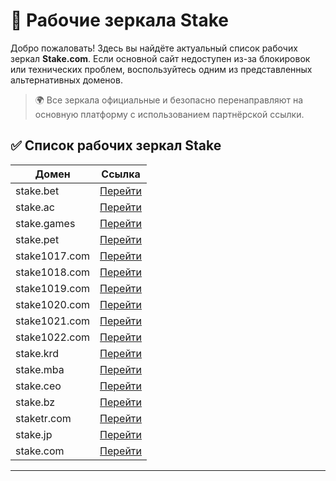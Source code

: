 # 🔗 Рабочие зеркала Stake

Добро пожаловать! Здесь вы найдёте актуальный список рабочих зеркал **Stake.com**. Если основной сайт недоступен из-за блокировок или технических проблем, воспользуйтесь одним из представленных альтернативных доменов.

> 🌍 Все зеркала официальные и безопасно перенаправляют на основную платформу с использованием партнёрской ссылки.

## ✅ Список рабочих зеркал Stake

| Домен            | Ссылка                                               |
|------------------|------------------------------------------------------|
| stake.bet        | [Перейти](https://stake.bet/?c=ghvbzuiT)             |
| stake.ac         | [Перейти](https://stake.ac/?c=ghvbzuiT)              |
| stake.games      | [Перейти](https://stake.games/?c=ghvbzuiT)           |
| stake.pet        | [Перейти](https://stake.pet/?c=ghvbzuiT)             |
| stake1017.com    | [Перейти](https://stake1017.com/?c=ghvbzuiT)         |
| stake1018.com    | [Перейти](https://stake1018.com/?c=ghvbzuiT)         |
| stake1019.com    | [Перейти](https://stake1019.com/?c=ghvbzuiT)         |
| stake1020.com    | [Перейти](https://stake1020.com/?c=ghvbzuiT)         |
| stake1021.com    | [Перейти](https://stake1021.com/?c=ghvbzuiT)         |
| stake1022.com    | [Перейти](https://stake1022.com/?c=ghvbzuiT)         |
| stake.krd        | [Перейти](https://stake.krd/?c=ghvbzuiT)             |
| stake.mba        | [Перейти](https://stake.mba/?c=ghvbzuiT)             |
| stake.ceo        | [Перейти](https://stake.ceo/?c=ghvbzuiT)             |
| stake.bz         | [Перейти](https://stake.bz/?c=ghvbzuiT)              |
| staketr.com      | [Перейти](https://staketr.com/?c=ghvbzuiT)           |
| stake.jp         | [Перейти](https://stake.jp/?c=ghvbzuiT)              |
| stake.com        | [Перейти](https://stake.com/?c=ghvbzuiT)             |

---

